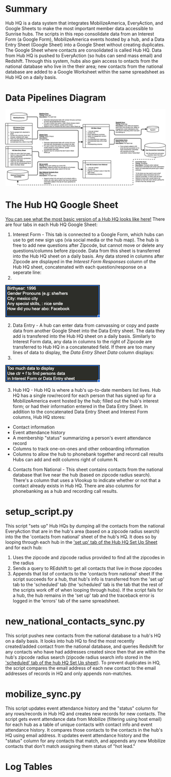 # Summary
Hub HQ is a data system that integrates MobilizeAmerica, EveryAction, and Google Sheets to make the most important member data accessible to Sunrise hubs. The scripts in this repo consolidate data from an Interest Form (a Google Form), MobilizeAmerica events hosted by a hub, and a Data Entry Sheet (Google Sheet) into a Google Sheet without creating duplicates. The Google Sheet where contacts are consolidated is called Hub HQ. Data from Hub HQ is pushed to EveryAction (so hubs can send mass email) and Redshift. Through this system, hubs also gain access to ontacts from the national database who live in the their area; new contacts from the national database are added to a Google Worksheet within the same spreadsheet as Hub HQ on a daily basis. 

# Data Pipelines Diagram

![Hub HQ Diagram](https://github.com/sunrisedatadept/hub_member_hq/blob/code-review/images/HubHQ%20Diagram%20Annotated.jpg)


# The Hub HQ Google Sheet
[You can see what the most basic version of a Hub HQ looks like here!](https://docs.google.com/spreadsheets/d/17a4EJjZkLV6Dazjv1bPk7HCte3QuOY-SmyPHfPyDhyo/edit#gid=390228199)
There are four tabs in each Hub HQ Google Sheet: 
1) Interest Form - This tab is connected to a Google Form, which hubs can use to get new sign ups (via social media or the hub map). The hub is free to add new questions after Zipcode, but cannot move or delete any questions/columns before zipcode. Data from this sheet is transferred into the Hub HQ sheet on a daily basis. Any data stored in columns after Zipcode are displayed in the _Interest Form Responses_ column of the Hub HQ sheet, concatenated with each question/response on a seperate line:
2) 
![Concatenated Interest Form Response Field](https://github.com/sunrisedatadept/hub_member_hq/blob/code-review/images/Screen%20Shot%202021-04-13%20at%2011.03.32%20AM.png)

2) Data Entry - A hub can enter data from canvassing or copy and paste data from another Google Sheet into the Data Entry sheet. The data they add is transfered into the Hub HQ sheet on a daily basis. Similarly to Interest Form data, any data in columns to the right of Zipcode are transferred to Hub HQ in a concatenated field. If there are too many lines of data to display, the _Data Entry Sheet Data_ column displays:
3) 
![Too Much Data Entry Sheet Data to Display](https://github.com/sunrisedatadept/hub_member_hq/blob/code-review/images/Screen%20Shot%202021-04-13%20at%2011.07.02%20AM.png)

3) Hub HQ - Hub HQ is where a hub's up-to-date members list lives. Hub HQ has a single row/record for each person that has signed up for a MobilizeAmerica event hosted by the hub; filled out the hub's interest form; or had their information entered in the Data Entry Sheet. In addition to the concatenated Data Entry Sheet and Interest Form columns, Hub HQ stores:
  * Contact information
  * Event attendance history
  * A membership "status" summarizing a person's event attendance record
  * Columns to track one-on-ones and other onboarding information
  * Columns to allow the hub to phonebank together and record call results
 Hubs can add and edit columns right of column N. 
 4) Contacts from National - This sheet contains contacts from the national database that live near the hub (based on zipcode radius search). There's a column that uses a Vlookup to indicate whether or not that a contact already exists in Hub HQ. There are also columns for phonebanking as a hub and recording call results. 

# setup_script.py
This script "sets up" Hub HQs by dumping all the contacts from the national EveryAction that are in the hub's area (based on a zipcode radius search) into the the 'contacts from national' sheet of the hub's HQ. It does so by looping through each hub in the ['set up' tab of the Hub HQ Set Up Sheet](https://docs.google.com/spreadsheets/d/1ESXwSfjkDrgCRYrAag_SHiKCMIgcd1U3kz47KLNpGeA/edit#gid=0) and for each hub:
1) Uses the zipcode and zipcode radius provided to find all the zipcodes in the radius
2) Sends a query to REdshift to get all contacts that live in those zipcodes
3) Appends that list of contacts to the 'contacts from national' sheet
If the script succeeds for a hub, that hub's info is transferred from the 'set up' tab to the 'scheduled' tab (the 'scheduled' tab is the tab that the rest of the scripts work off of when looping through hubs). If the script fails for a hub, the hub remains in the 'set up' tab and the traceback error is logged in the 'errors' tab of the same spreadsheet.

# new_national_contacts_sync.py
This script pushes new contacts from the national database to a hub's HQ on a daily basis. It looks into hub HQ to find the most recently created/added contact from the national database, and queries Redshift for any contacts who have had addresses created since then that are within the hub's zipcode radius search (zipcode radius search info stored in the ['scheduled' tab of the hub HQ Set Up sheet](https://docs.google.com/spreadsheets/d/1ESXwSfjkDrgCRYrAag_SHiKCMIgcd1U3kz47KLNpGeA/edit#gid=0)). To prevent duplicates in HQ, the script compares the email address of each new contact to the email addresses of records in HQ and only appends non-matches.

# mobilize_sync.py
This script updates event attendance history and the "status" column for any rows/records in Hub HQ and creates new records for new contacts. The script gets event attendance data from Mobilize (filtering using host email) for each hub as a table of unique
contacts with contact info and event attendance history. It compares those contacts to the contacts in the hub's HQ using email address. It updates event attendance history and the "status" column for any contacts that match, and
appends any new Mobilize contacts that don't match assigning them status of "hot lead."

# Log Tables
